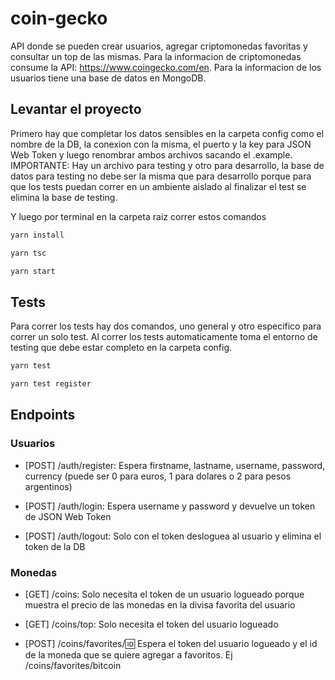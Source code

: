 # coin-gecko

API donde se pueden crear usuarios, agregar criptomonedas favoritas y consultar un top de las mismas.
Para la informacion de criptomonedas consume la API: https://www.coingecko.com/en.
Para la informacion de los usuarios tiene una base de datos en MongoDB.

## Levantar el proyecto

Primero hay que completar los datos sensibles en la carpeta config como el nombre de la DB, la conexion con la misma, el puerto y la key para JSON Web Token y luego renombrar ambos archivos sacando el .example.
IMPORTANTE: Hay un archivo para testing y otro para desarrollo, la base de datos para testing no debe ser la misma que para desarrollo porque para que los tests puedan correr en un ambiente aislado al finalizar el test se elimina la base de testing.

Y luego por terminal en la carpeta raiz correr estos comandos

```bash
yarn install

yarn tsc

yarn start
```

## Tests

Para correr los tests hay dos comandos, uno general y otro especifico para correr un solo test.
Al correr los tests automaticamente toma el entorno de testing que debe estar completo en la carpeta config.

```bash
yarn test

yarn test register
```

## Endpoints

### Usuarios

-   [POST] /auth/register:
    Espera firstname, lastname, username, password, currency (puede ser 0 para euros, 1 para dolares o 2 para pesos argentinos)

-   [POST] /auth/login:
    Espera username y password y devuelve un token de JSON Web Token

-   [POST] /auth/logout:
    Solo con el token desloguea al usuario y elimina el token de la DB

### Monedas

-   [GET] /coins:
    Solo necesita el token de un usuario logueado porque muestra el precio de las monedas en la divisa favorita del usuario

-   [GET] /coins/top:
    Solo necesita el token del usuario logueado

-   [POST] /coins/favorites/:id:
    Espera el token del usuario logueado y el id de la moneda que se quiere agregar a favoritos. Ej /coins/favorites/bitcoin
